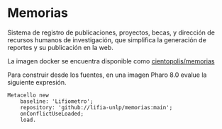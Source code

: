 # Memorias

Sistema de registro de publicaciones, proyectos, becas, y dirección de recursos humanos de investigación, que simplifica la generación de reportes y su publicación en la web.

La imagen docker se encuentra disponible como [cientopolis/memorias](https://hub.docker.com/repository/docker/cientopolis/memorias)

Para construir desde los fuentes, en una imagen Pharo 8.0 evalue la siguiente expresión.

```Smalltalk
Metacello new
	baseline: 'Lifiometro';
	repository: 'github://lifia-unlp/memorias:main';
	onConflictUseLoaded;
	load.
```
  

